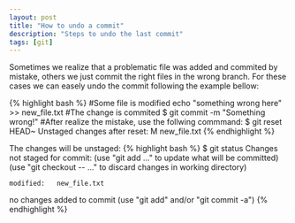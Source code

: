 ```yaml
---
layout: post
title: "How to undo a commit"
description: "Steps to undo the last commit"
tags: [git]
---
```


Sometimes we realize that a problematic file was added and commited by mistake, others we just commit the right files in the wrong branch.
For these cases we can easely undo the commit following the example bellow:

{% highlight bash %}
#Some file is modified
echo "something wrong here" >> new_file.txt
#The change is commited
$ git commit -m "Something wrong!"
#After realize the mistake, use the follwing commmand:
$ git reset HEAD~
Unstaged changes after reset:
M	new_file.txt
{% endhighlight %}

The changes will be unstaged:
{% highlight bash %}
$ git status
Changes not staged for commit:
  (use "git add <file>..." to update what will be committed)
  (use "git checkout -- <file>..." to discard changes in working directory)

	modified:   new_file.txt

no changes added to commit (use "git add" and/or "git commit -a")
{% endhighlight %}
